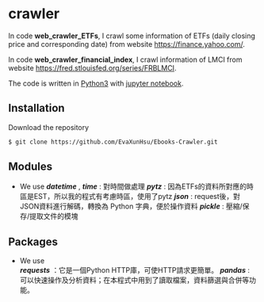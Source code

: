 # crawler

In code **web_crawler_ETFs**, I crawl some information of ETFs (daily closing price and corresponding date) from website https://finance.yahoo.com/.

In code **web_crawler_financial_index**, I crawl information of LMCI from website https://fred.stlouisfed.org/series/FRBLMCI.

The code is written in [Python3](https://www.python.org) with [jupyter notebook](https://jupyter.org/).

## Installation
Download the repository
```bash
$ git clone https://github.com/EvaXunHsu/Ebooks-Crawler.git
```

## Modules
- We use 
**_datetime_** , **_time_** : 對時間做處理
**_pytz_** : 因為ETFs的資料所對應的時區是EST，所以我的程式有考慮時區，使用了pytz
**_json_** : request後，對JSON資料進行解碼，轉換為 Python 字典，便於操作資料
**_pickle_** : 壓縮/保存/提取文件的模塊

## Packages
- We use  
**_requests_** ：它是一個Python HTTP庫，可使HTTP請求更簡單。
**_pandas_** : 可以快速操作及分析資料；在本程式中用到了讀取檔案，資料篩選與合併等功能。

